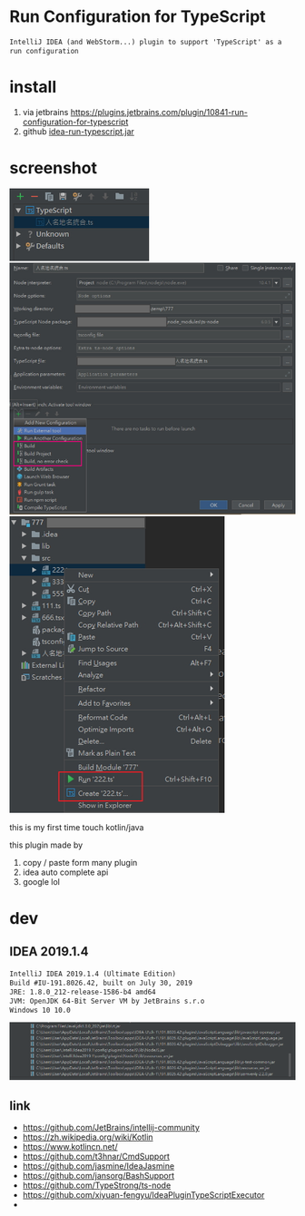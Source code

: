 # Run Configuration for TypeScript

    IntelliJ IDEA (and WebStorm...) plugin to support 'TypeScript' as a run configuration

# install

1. via jetbrains https://plugins.jetbrains.com/plugin/10841-run-configuration-for-typescript
2. github [idea-run-typescript.jar](releases/idea-run-typescript.jar)

# screenshot

![run001.jpg](readme/run001.jpg)
![run002.jpg](readme/run002.jpg)
![run003.jpg](readme/run003.jpg)

this is my first time touch kotlin/java

this plugin made by

1. copy / paste form many plugin
2. idea auto complete api
3. google lol

# dev

## IDEA 2019.1.4

```
IntelliJ IDEA 2019.1.4 (Ultimate Edition)
Build #IU-191.8026.42, built on July 30, 2019
JRE: 1.8.0_212-release-1586-b4 amd64
JVM: OpenJDK 64-Bit Server VM by JetBrains s.r.o
Windows 10 10.0
```

![](readme/ShareX_2020-02-18-21-02-20-415.png)

## link

- https://github.com/JetBrains/intellij-community
- https://zh.wikipedia.org/wiki/Kotlin
- https://www.kotlincn.net/
- https://github.com/t3hnar/CmdSupport
- https://github.com/jasmine/IdeaJasmine
- https://github.com/jansorg/BashSupport
- https://github.com/TypeStrong/ts-node
- https://github.com/xiyuan-fengyu/IdeaPluginTypeScriptExecutor
-
